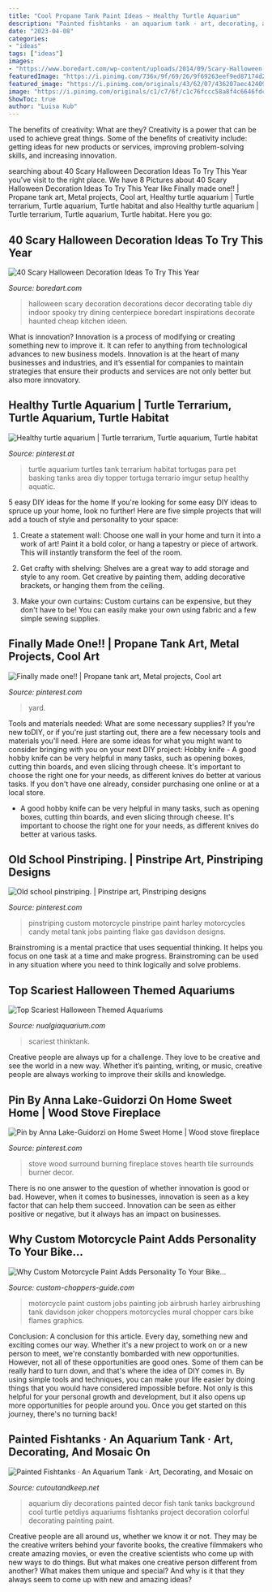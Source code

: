 ```yaml
---
title: "Cool Propane Tank Paint Ideas ~ Healthy Turtle Aquarium"
description: "Painted fishtanks · an aquarium tank · art, decorating, and mosaic on"
date: "2023-04-08"
categories:
- "ideas"
tags: ["ideas"]
images:
- "https://www.boredart.com/wp-content/uploads/2014/09/Scary-Halloween-Decoration-Ideas-to-try-this-Year-12.jpg"
featuredImage: "https://i.pinimg.com/736x/9f/69/26/9f69263eef9ed87174d2c0d64b7a15b6.jpg"
featured_image: "https://i.pinimg.com/originals/43/62/07/436207aec42409951616fc965e3b4c8c.jpg"
image: "https://i.pinimg.com/originals/c1/c7/6f/c1c76fccc58a8f4c6646fdc51fddad4e.jpg"
ShowToc: true
author: "Luisa Kub"
---
```



The benefits of creativity: What are they?
Creativity is a power that can be used to achieve great things. Some of the benefits of creativity include: getting ideas for new products or services, improving problem-solving skills, and increasing innovation.

	

		
searching about 40 Scary Halloween Decoration Ideas To Try This Year you've visit to the right place. We have 8 Pictures about 40 Scary Halloween Decoration Ideas To Try This Year like Finally made one!! | Propane tank art, Metal projects, Cool art, Healthy turtle aquarium | Turtle terrarium, Turtle aquarium, Turtle habitat and also Healthy turtle aquarium | Turtle terrarium, Turtle aquarium, Turtle habitat. Here you go:
		
    
## 40 Scary Halloween Decoration Ideas To Try This Year

<img loading=lazy src="https://www.boredart.com/wp-content/uploads/2014/09/Scary-Halloween-Decoration-Ideas-to-try-this-Year-12.jpg" onerror="this.onerror=null;this.src='https://tse3.mm.bing.net/th?id=OIP.kQoicLtKAyE3_038HZ6wDQHaK4&amp;pid=15.1';" alt="40 Scary Halloween Decoration Ideas To Try This Year">

_Source: boredart.com_

>halloween scary decoration decorations decor decorating table diy indoor spooky try dining centerpiece boredart inspirations decorate haunted cheap kitchen ideen. 

	

What is innovation?
Innovation is a process of modifying or creating something new to improve it. It can refer to anything from technological advances to new business models. Innovation is at the heart of many businesses and industries, and it’s essential for companies to maintain strategies that ensure their products and services are not only better but also more innovatory.

    
## Healthy Turtle Aquarium | Turtle Terrarium, Turtle Aquarium, Turtle Habitat

<img loading=lazy src="https://i.pinimg.com/736x/9f/69/26/9f69263eef9ed87174d2c0d64b7a15b6.jpg" onerror="this.onerror=null;this.src='https://tse4.mm.bing.net/th?id=OIP.B7WV4sb0HiwT4P42MPSmRwHaFj&amp;pid=15.1';" alt="Healthy turtle aquarium | Turtle terrarium, Turtle aquarium, Turtle habitat">

_Source: pinterest.at_

>turtle aquarium turtles tank terrarium habitat tortugas para pet basking tanks area diy topper tortuga terrario imgur setup healthy aquatic. 

	

5 easy DIY ideas for the home
If you're looking for some easy DIY ideas to spruce up your home, look no further! Here are five simple projects that will add a touch of style and personality to your space:
1. Create a statement wall: Choose one wall in your home and turn it into a work of art! Paint it a bold color, or hang a tapestry or piece of artwork. This will instantly transform the feel of the room.

2. Get crafty with shelving: Shelves are a great way to add storage and style to any room. Get creative by painting them, adding decorative brackets, or hanging them from the ceiling.

3. Make your own curtains: Custom curtains can be expensive, but they don't have to be! You can easily make your own using fabric and a few simple sewing supplies.


    
## Finally Made One!! | Propane Tank Art, Metal Projects, Cool Art

<img loading=lazy src="https://i.pinimg.com/originals/c1/c7/6f/c1c76fccc58a8f4c6646fdc51fddad4e.jpg" onerror="this.onerror=null;this.src='https://tse3.mm.bing.net/th?id=OIP.0ua5_xVsjrD_ED1WnBVJKAHaJ4&amp;pid=15.1';" alt="Finally made one!! | Propane tank art, Metal projects, Cool art">

_Source: pinterest.com_

>yard. 

	

Tools and materials needed: What are some necessary supplies?
If you're new toDIY, or if you're just starting out, there are a few necessary tools and materials you'll need. Here are some ideas for what you might want to consider bringing with you on your next DIY project:
Hobby knife - A good hobby knife can be very helpful in many tasks, such as opening boxes, cutting thin boards, and even slicing through cheese. It's important to choose the right one for your needs, as different knives do better at various tasks. If you don't have one already, consider purchasing one online or at a local store.

- A good hobby knife can be very helpful in many tasks, such as opening boxes, cutting thin boards, and even slicing through cheese. It's important to choose the right one for your needs, as different knives do better at various tasks.

    
## Old School Pinstriping. | Pinstripe Art, Pinstriping Designs

<img loading=lazy src="https://i.pinimg.com/originals/2e/95/0f/2e950fd7b0c3fc1ffd473b011fec4ff7.jpg" onerror="this.onerror=null;this.src='https://tse3.mm.bing.net/th?id=OIP.d6tQq3SnMEE9huE2NEK8vQHaRd&amp;pid=15.1';" alt="Old school pinstriping. | Pinstripe art, Pinstriping designs">

_Source: pinterest.com_

>pinstriping custom motorcycle pinstripe paint harley motorcycles candy metal tank jobs painting flake gas davidson designs. 

	

Brainstroming is a mental practice that uses sequential thinking. It helps you focus on one task at a time and make progress. Brainstroming can be used in any situation where you need to think logically and solve problems.

    
## Top Scariest Halloween Themed Aquariums

<img loading=lazy src="https://nualgiaquarium.com/wp-content/uploads/2015/10/003-1.jpg" onerror="this.onerror=null;this.src='https://tse1.mm.bing.net/th?id=OIP.GK8JnxzcgYQMBEWXkA_WewHaFh&amp;pid=15.1';" alt="Top Scariest Halloween Themed Aquariums">

_Source: nualgiaquarium.com_

>scariest thinktank. 

	

Creative people are always up for a challenge. They love to be creative and see the world in a new way. Whether it’s painting, writing, or music, creative people are always working to improve their skills and knowledge.

    
## Pin By Anna Lake-Guidorzi On Home Sweet Home | Wood Stove Fireplace

<img loading=lazy src="https://i.pinimg.com/originals/43/62/07/436207aec42409951616fc965e3b4c8c.jpg" onerror="this.onerror=null;this.src='https://tse4.mm.bing.net/th?id=OIP.M5YR_s3xnheKqDYxxtF5MgHaKQ&amp;pid=15.1';" alt="Pin by Anna Lake-Guidorzi on Home Sweet Home | Wood stove fireplace">

_Source: pinterest.com_

>stove wood surround burning fireplace stoves hearth tile surrounds burner decor. 

	

There is no one answer to the question of whether innovation is good or bad. However, when it comes to businesses, innovation is seen as a key factor that can help them succeed. Innovation can be seen as either positive or negative, but it always has an impact on businesses.

    
## Why Custom Motorcycle Paint Adds Personality To Your Bike...

<img loading=lazy src="http://www.custom-choppers-guide.com/images/custom-motorcycle-paint-job.jpg" onerror="this.onerror=null;this.src='https://tse2.mm.bing.net/th?id=OIP.bKsDl0S0n1Mvbe70JO1iFAHaE8&amp;pid=15.1';" alt="Why Custom Motorcycle Paint Adds Personality To Your Bike...">

_Source: custom-choppers-guide.com_

>motorcycle paint custom jobs painting job airbrush harley airbrushing tank davidson joker choppers motorcycles mural chopper cars bike flames graphics. 

	

Conclusion: A conclusion for this article.
Every day, something new and exciting comes our way. Whether it's a new project to work on or a new person to meet, we're constantly bombarded with new opportunities. However, not all of these opportunities are good ones. Some of them can be really hard to turn down, and that's where the idea of DIY comes in.
By using simple tools and techniques, you can make your life easier by doing things that you would have considered impossible before. Not only is this helpful for your personal growth and development, but it also opens up more opportunities for people around you. Once you get started on this journey, there's no turning back!

    
## Painted Fishtanks · An Aquarium Tank · Art, Decorating, And Mosaic On

<img loading=lazy src="http://images.coplusk.net/project_images/100860/image/full_P3270575_1312979499.jpg" onerror="this.onerror=null;this.src='https://tse4.mm.bing.net/th?id=OIP.1wEMuC5NHoGZraayGIIj-AHaFj&amp;pid=15.1';" alt="Painted Fishtanks · An Aquarium Tank · Art, Decorating, and Mosaic on">

_Source: cutoutandkeep.net_

>aquarium diy decorations painted decor fish tank tanks background cool turtle petdiys aquariums fishtanks project decoration colorful decorating painting paint. 

	

Creative people are all around us, whether we know it or not. They may be the creative writers behind your favorite books, the creative filmmakers who create amazing movies, or even the creative scientists who come up with new ways to do things. But what makes one creative person different from another? What makes them unique and special? And why is it that they always seem to come up with new and amazing ideas?


